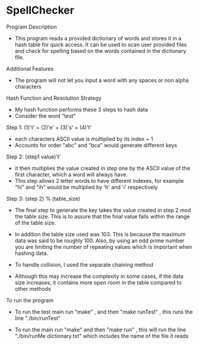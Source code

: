 # SpellChecker

Program Description

- This program reads a provided dictionary of words and stores it in a hash table for quick access. It can be used to scan user provided files and check for spelling based on the words contained in the dictionary file.

Additional Features

- The program will not let you input a word with any spaces or non alpha characters 

Hash Function and Resolution Strategy

- My hash function performs these 3 steps to hash data
- Consider the word "test"

Step 1: (1)'t' + (2)'e' + (3)'s' + (4)'t'
- each characters ASCII value is multiplied by its index + 1 
- Accounts for order "abc" and "bca" would generate different keys

Step 2: (step1 value)'t'
- it then multiplies the value created in step one by the ASCII value of the first character, which a word will always have.
- This step allows 2 letter words to have different indexes, for example "hi" and "ih" would be multiplied by 'h' and 'i' respectively

Step 3: (step 2) % (table_size)
- The final step to generate the key takes the value created in step 2 mod the table size. This is to assure that the final value falls within the range of the table size.

- In addition the table size used was 103. This is because the maximum data was said to be roughly 100. Also, by using an odd prime number you are limiting the number of repeating values which is important when hashing data.


- To handle collision, I used the separate chaining method 
- Although this may increase the complexity in some cases, if the data size increases, it contains more open room in the table compared to other methods


To run the program

- To run the test main run "make" , and then "make runTest" , this runs the 
line "./bin/runTest"

- To run the main run "make" and then "make run" , this will run 
the line "./bin/runMe dictionary.txt" which includes the name of the file it reads
